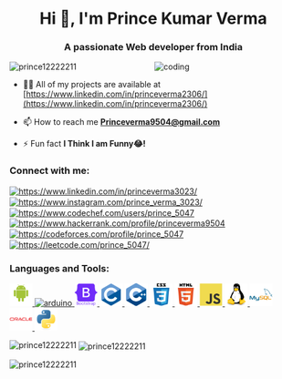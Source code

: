 
<h1 align="center">Hi 👋, I'm Prince Kumar Verma</h1>
<h3 align="center">A passionate Web developer from India</h3>
<img align="right" alt="coding"width="250"src="https://user-images.githubusercontent.com/69011963/137184767-79a13ec7-1bb3-4341-a6da-3a149c9c159a.gif">

<p align="left"> <img src="https://komarev.com/ghpvc/?username=prince12222211&label=Profile%20views&color=0e75b6&style=flat" alt="prince12222211" /> </p>

- 👨‍💻 All of my projects are available at [https://www.linkedin.com/in/princeverma2306/](https://www.linkedin.com/in/princeverma2306/)

- 📫 How to reach me **Princeverma9504@gmail.com**

- ⚡ Fun fact **I Think I am Funny😂!**

<h3 align="left">Connect with me:</h3>
<p align="left">
<a href="https://linkedin.com/in/https://www.linkedin.com/in/https://www.linkedin.com/in/princeverma3023/" target="blank"><img align="center" src="https://raw.githubusercontent.com/rahuldkjain/github-profile-readme-generator/master/src/images/icons/Social/linked-in-alt.svg" alt="https://www.linkedin.com/in/princeverma3023/" height="30" width="40" /></a>
<a href="https://instagram.com/https://www.instagram.com/https://www.instagram.com/prince_verma_3023/" target="blank"><img align="center" src="https://raw.githubusercontent.com/rahuldkjain/github-profile-readme-generator/master/src/images/icons/Social/instagram.svg" alt="https://www.instagram.com/prince_verma_3023/" height="30" width="40" /></a>
<a href="https://www.codechef.com/users/https://www.codechef.com/users/prince_5047" target="blank"><img align="center" src="https://cdn.jsdelivr.net/npm/simple-icons@3.1.0/icons/codechef.svg" alt="https://www.codechef.com/users/prince_5047" height="30" width="40" /></a>
<a href="https://www.hackerrank.com/https://www.hackerrank.com/profile/princeverma9504" target="blank"><img align="center" src="https://raw.githubusercontent.com/rahuldkjain/github-profile-readme-generator/master/src/images/icons/Social/hackerrank.svg" alt="https://www.hackerrank.com/profile/princeverma9504" height="30" width="40" /></a>
<a href="https://codeforces.com/profile/https://codeforces.com/profile/prince_5047" target="blank"><img align="center" src="https://raw.githubusercontent.com/rahuldkjain/github-profile-readme-generator/master/src/images/icons/Social/codeforces.svg" alt="https://codeforces.com/profile/prince_5047" height="30" width="40" /></a>
<a href="https://www.leetcode.com/https://leetcode.com/prince_5047/" target="blank"><img align="center" src="https://raw.githubusercontent.com/rahuldkjain/github-profile-readme-generator/master/src/images/icons/Social/leet-code.svg" alt="https://leetcode.com/prince_5047/" height="30" width="40" /></a>
</p>

<h3 align="left">Languages and Tools:</h3>
<p align="left"> <a href="https://developer.android.com" target="_blank" rel="noreferrer"> <img src="https://raw.githubusercontent.com/devicons/devicon/master/icons/android/android-original-wordmark.svg" alt="android" width="40" height="40"/> </a> <a href="https://www.arduino.cc/" target="_blank" rel="noreferrer"> <img src="https://cdn.worldvectorlogo.com/logos/arduino-1.svg" alt="arduino" width="40" height="40"/> </a> <a href="https://getbootstrap.com" target="_blank" rel="noreferrer"> <img src="https://raw.githubusercontent.com/devicons/devicon/master/icons/bootstrap/bootstrap-plain-wordmark.svg" alt="bootstrap" width="40" height="40"/> </a> <a href="https://www.cprogramming.com/" target="_blank" rel="noreferrer"> <img src="https://raw.githubusercontent.com/devicons/devicon/master/icons/c/c-original.svg" alt="c" width="40" height="40"/> </a> <a href="https://www.w3schools.com/cpp/" target="_blank" rel="noreferrer"> <img src="https://raw.githubusercontent.com/devicons/devicon/master/icons/cplusplus/cplusplus-original.svg" alt="cplusplus" width="40" height="40"/> </a> <a href="https://www.w3schools.com/css/" target="_blank" rel="noreferrer"> <img src="https://raw.githubusercontent.com/devicons/devicon/master/icons/css3/css3-original-wordmark.svg" alt="css3" width="40" height="40"/> </a> <a href="https://www.w3.org/html/" target="_blank" rel="noreferrer"> <img src="https://raw.githubusercontent.com/devicons/devicon/master/icons/html5/html5-original-wordmark.svg" alt="html5" width="40" height="40"/> </a> <a href="https://developer.mozilla.org/en-US/docs/Web/JavaScript" target="_blank" rel="noreferrer"> <img src="https://raw.githubusercontent.com/devicons/devicon/master/icons/javascript/javascript-original.svg" alt="javascript" width="40" height="40"/> </a> <a href="https://www.linux.org/" target="_blank" rel="noreferrer"> <img src="https://raw.githubusercontent.com/devicons/devicon/master/icons/linux/linux-original.svg" alt="linux" width="40" height="40"/> </a> <a href="https://www.mysql.com/" target="_blank" rel="noreferrer"> <img src="https://raw.githubusercontent.com/devicons/devicon/master/icons/mysql/mysql-original-wordmark.svg" alt="mysql" width="40" height="40"/> </a> <a href="https://www.oracle.com/" target="_blank" rel="noreferrer"> <img src="https://raw.githubusercontent.com/devicons/devicon/master/icons/oracle/oracle-original.svg" alt="oracle" width="40" height="40"/> </a> <a href="https://www.python.org" target="_blank" rel="noreferrer"> <img src="https://raw.githubusercontent.com/devicons/devicon/master/icons/python/python-original.svg" alt="python" width="40" height="40"/> </a> </p>

<p><img align="left" src="https://github-readme-stats.vercel.app/api/top-langs?username=prince12222211&show_icons=true&locale=en&layout=compact" alt="prince12222211" /></p>

<p>&nbsp;<img align="center" src="https://github-readme-stats.vercel.app/api?username=prince12222211&show_icons=true&locale=en" alt="prince12222211" /></p>

<p><img align="center" src="https://github-readme-streak-stats.herokuapp.com/?user=prince12222211&" alt="prince12222211" /></p>
